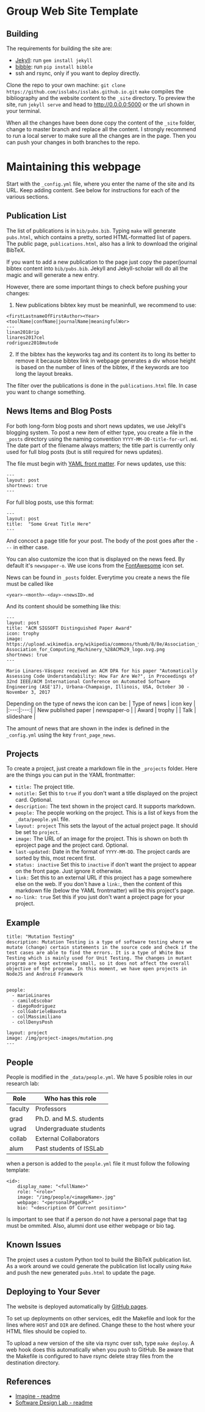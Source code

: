 Group Web Site Template
================================


Building
--------

The requirements for building the site are:

* [Jekyll][]: run `gem install jekyll`
* [bibble][]: run `pip install bibble`
* ssh and rsync, only if you want to deploy directly.

Clone the repo to your own machine: `git clone https://github.com/isslabs/isslabs.github.io.git` `make` compiles the bibliography and the website content to the `_site` directory. To preview the site, run `jekyll serve` and head to http://0.0.0.0:5000 or the url shown in your terminal.

When all the changes have been done copy the content of the ```_site``` folder, change to master branch and replace all the content. I strongly recommend to run a local server to make sure all the changes are in the page. Then you can push your changes in both branches to the repo.



# Maintaining this webpage
Start with the `_config.yml` file, where you enter the name of the site and its URL. Keep adding content. See below for instructions for each of the various sections.

Publication List
----------------

The list of publications is in `bib/pubs.bib`. Typing `make` will generate `pubs.html`, which contains a pretty, sorted HTML-formatted list of papers. The public page, `publications.html`, also has a link to download the original BibTeX.

If you want to add a new publication to the page just copy the paper/journal bibtex content into ```bib/pubs.bib```. Jekyll and Jekyll-scholar will do all the magic and will generate a new entry. 

However, there are some important things to check before pushing your changes:  
1. New publications bibtex key must be meaninfull, we recommend to use: 
```
<firstLastnameOfFirstAuthor><Year><toolName|confName|journalName|meaningfulWor>
---
linan2018rip
linares2017cel
rodriguez2018mutode
```
2. If the bibtex has the keyworks tag and its content its to long its better to remove it because bibtex link in webpage generates a div whose height is based on the number of lines of the bibtex, if the keywords are too long the layout breaks.

The filter over the publications is done in the ```publications.html``` file. In case you want to change something.


News Items and Blog Posts
-------------------------

For both long-form blog posts and short news updates, we use Jekyll's blogging system. To post a new item of either type, you create a file in the `_posts` directory using the naming convention `YYYY-MM-DD-title-for-url.md`. The date part of the filename always matters; the title part is currently only used for full blog posts (but is still required for news updates).

The file must begin with [YAML front matter][yfm]. For news updates, use this:

    ---
    layout: post
    shortnews: true
    ---

For full blog posts, use this format:

    ---
    layout: post
    title:  "Some Great Title Here"
    ---

And concoct a page title for your post. The body of the post goes after the `---` in either case.

You can also customize the icon that is displayed on the news feed. By default it's `newspaper-o`. We use icons from the [FontAwesome][fa] icon set.

[yfm]: http://jekyllrb.com/docs/frontmatter/
[fa]: http://fontawesome.io/icons/

News can be found in ```_posts``` folder. Everytime you create a news the file must be called like 
```
<year>-<month>-<day>-<newsID>.md
```
And its content should be something like this:
```
---
layout: post
title: "ACM SIGSOFT Distinguished Paper Award"
icon: trophy
image: https://upload.wikimedia.org/wikipedia/commons/thumb/8/8e/Association_for_Computing_Machinery_%28ACM%29_logo.svg/300px-Association_for_Computing_Machinery_%28ACM%29_logo.svg.png
shortnews: true
---

Mario Linares-Vásquez received an ACM DPA for his paper "Automatically Assessing Code Understandability: How Far Are We?", in Proceedings of 32nd IEEE/ACM International Conference on Automated Software Engineering (ASE'17), Urbana-Champaign, Illinois, USA, October 30 - November 3, 2017
```

Depending on the type of news the icon can be:
| Type of news | icon key |
|:---:|:---:|
| New published paper | newspaper-o |
| Award | trophy |
| Talk | slideshare |

The amount of news that are shown in the index is defined in the ```_config.yml``` using the key ```front_page_news```.

Projects
--------

To create a project, just create a markdown file in the `_projects` folder. Here are the things you can put in the YAML frontmatter:

- `title:` The project title.
- `notitle:` Set this to `true` if you don't want a title displayed on the project card. Optional.
- `description:` The text shown in the project card. It supports markdown.
- `people:` The people working on the project. This is a list of keys from the `_data/people.yml` file.
- `layout: project` This sets the layout of the actual project page. It should be set to `project`.
- `image:` The URL of an image for the project. This is shown on both th eproject page and the project card. Optional.
- `last-updated:` Date in the format of `YYYY-MM-DD`. The project cards are sorted by this, most recent first.
- `status: inactive` Set this to `inactive` if don't want the project to appear on the front page. Just ignore it otherwise.
- `link:` Set this to an external URL if this project has a page somewhere else on the web. If you don't have a `link:`, then the content of this markdown file (below the YAML frontmatter) will be this project's page.
- `no-link: true` Set this if you just don't want a project page for your project.



Example
---
```
title: "Mutation Testing"
description: Mutation Testing is a type of software testing where we mutate (change) certain statements in the source code and check if the test cases are able to find the errors. It is a type of White Box Testing which is mainly used for Unit Testing. The changes in mutant program are kept extremely small, so it does not affect the overall objective of the program. In this moment, we have open projects in NodeJS and Android Framework


people:
  - marioLinares
  - camiloEscobar
  - diegoRodriguez
  - collGabrieleBavota
  - collMassimiliano
  - collDenysPosh

layout: project
image: /img/project-images/mutation.png
---
```
People
---------

People is modified in the ```_data/people.yml```. We have 5 posible roles in our research lab:

| Role | Who has this role |
|---|---|
| faculty | Professors |
| grad | Ph.D. and M.S. students |
| ugrad | Undergraduate students |
| collab | External Collaborators |
| alum | Past students of ISSLab |

when a person is added to the ```people.yml``` file it must follow the following template:

```
<id>:
    display_name: "<fullName>"
    role: "<role>"
    image: "/img/people/<imageName>.jpg"
    webpage: "<personalPageURL>"
    bio: "<description Of Current position>"
```

Is important to see that if a person do not have a personal page that tag must be ommited. Also, alumni dont use either webpage or bio tag.


Known Issues
------------

The project uses a custom Python tool to build the BibTeX publication list. As a work around we could generate the publication list locally using `Make` and push the new generated `pubs.html` to update the page. 

Deploying to Your Sever
-----------------------

The website is deployed automatically by [GitHub pages](https://pages.github.com/).

To set up deployments on other services, edit the Makefile and look for the lines where `HOST` and `DIR` are defined. Change these to the host where your HTML files should be copied to.

To upload a new version of the site via rsync over ssh, type `make deploy`. A web hook does this automatically when you push to GitHub. Be aware that the Makefile is configured to have rsync delete stray files from the destination directory.

[Jekyll]: http://jekyllrb.com/
[bibble]: https://github.com/sampsyo/bibble/

References
----------
- [Imagine - readme](https://github.com/john-guerra/imagine)
- [Software Design Lab - readme]([https://github.com/TheSoftwareDesignLab/thesoftwaredesignlab.github.io](https://github.com/TheSoftwareDesignLab/thesoftwaredesignlab.github.io))

